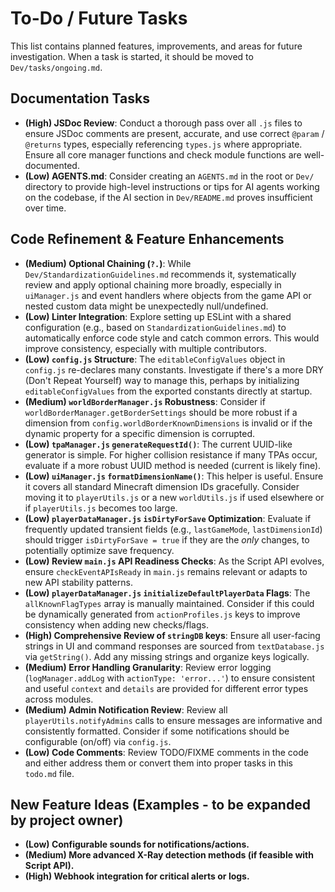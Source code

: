 # To-Do / Future Tasks

This list contains planned features, improvements, and areas for future investigation. When a task is started, it should be moved to `Dev/tasks/ongoing.md`.

## Documentation Tasks
- **(High) JSDoc Review**: Conduct a thorough pass over all `.js` files to ensure JSDoc comments are present, accurate, and use correct `@param` / `@returns` types, especially referencing `types.js` where appropriate. Ensure all core manager functions and check module functions are well-documented.
- **(Low) AGENTS.md**: Consider creating an `AGENTS.md` in the root or `Dev/` directory to provide high-level instructions or tips for AI agents working on the codebase, if the AI section in `Dev/README.md` proves insufficient over time.

## Code Refinement & Feature Enhancements
- **(Medium) Optional Chaining (`?.`)**: While `Dev/StandardizationGuidelines.md` recommends it, systematically review and apply optional chaining more broadly, especially in `uiManager.js` and event handlers where objects from the game API or nested custom data might be unexpectedly null/undefined.
- **(Low) Linter Integration**: Explore setting up ESLint with a shared configuration (e.g., based on `StandardizationGuidelines.md`) to automatically enforce code style and catch common errors. This would improve consistency, especially with multiple contributors.
- **(Low) `config.js` Structure**: The `editableConfigValues` object in `config.js` re-declares many constants. Investigate if there's a more DRY (Don't Repeat Yourself) way to manage this, perhaps by initializing `editableConfigValues` from the exported constants directly at startup.
- **(Medium) `worldBorderManager.js` Robustness**: Consider if `worldBorderManager.getBorderSettings` should be more robust if a dimension from `config.worldBorderKnownDimensions` is invalid or if the dynamic property for a specific dimension is corrupted.
- **(Low) `tpaManager.js` `generateRequestId()`**: The current UUID-like generator is simple. For higher collision resistance if many TPAs occur, evaluate if a more robust UUID method is needed (current is likely fine).
- **(Low) `uiManager.js` `formatDimensionName()`**: This helper is useful. Ensure it covers all standard Minecraft dimension IDs gracefully. Consider moving it to `playerUtils.js` or a new `worldUtils.js` if used elsewhere or if `playerUtils.js` becomes too large.
- **(Low) `playerDataManager.js` `isDirtyForSave` Optimization**: Evaluate if frequently updated transient fields (e.g., `lastGameMode`, `lastDimensionId`) should trigger `isDirtyForSave = true` if they are the *only* changes, to potentially optimize save frequency.
- **(Low) Review `main.js` API Readiness Checks**: As the Script API evolves, ensure `checkEventAPIsReady` in `main.js` remains relevant or adapts to new API stability patterns.
- **(Low) `playerDataManager.js` `initializeDefaultPlayerData` Flags**: The `allKnownFlagTypes` array is manually maintained. Consider if this could be dynamically generated from `actionProfiles.js` keys to improve consistency when adding new checks/flags.
- **(High) Comprehensive Review of `stringDB` keys**: Ensure all user-facing strings in UI and command responses are sourced from `textDatabase.js` via `getString()`. Add any missing strings and organize keys logically.
- **(Medium) Error Handling Granularity**: Review error logging (`logManager.addLog` with `actionType: 'error...'`) to ensure consistent and useful `context` and `details` are provided for different error types across modules.
- **(Medium) Admin Notification Review**: Review all `playerUtils.notifyAdmins` calls to ensure messages are informative and consistently formatted. Consider if some notifications should be configurable (on/off) via `config.js`.
- **(Low) Code Comments**: Review TODO/FIXME comments in the code and either address them or convert them into proper tasks in this `todo.md` file.

## New Feature Ideas (Examples - to be expanded by project owner)
- **(Low) Configurable sounds for notifications/actions.**
- **(Medium) More advanced X-Ray detection methods (if feasible with Script API).**
- **(High) Webhook integration for critical alerts or logs.**
